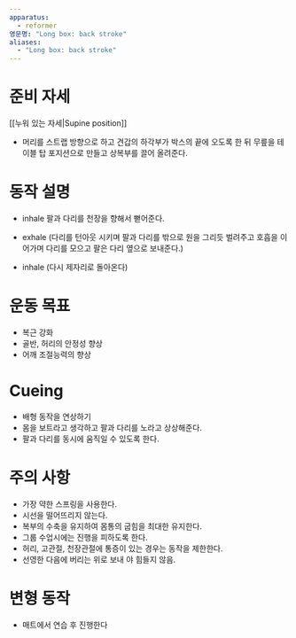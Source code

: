 ```yaml
---
apparatus:
  - reformer
영문명: "Long box: back stroke"
aliases:
  - "Long box: back stroke"
---
```


# 준비 자세

[[누워 있는 자세|Supine position]]

- 머리를 스트랩 방향으로 하고 견갑의 하각부가 박스의 끝에 오도록 한 뒤 무릎을 테이블 탑 포지션으로 만들고 상복부를 끌어 올려준다.

# 동작 설명

- inhale 팔과 다리를 천장을 향해서 뻗어준다.

- exhale (다리를 턴아웃 시키며 팔과 다리를 밖으로 원을 그리듯 벌려주고 호흡을 이어가며 다리를 모으고 팔은 다리 옆으로 보내준다.)

- inhale (다시 제자리로 돌아온다)

# 운동 목표

- 복근 강화
- 골반, 허리의 안정성 향상
- 어깨 조절능력의 향상

# Cueing

- 배형 동작을 연상하기
- 몸을 보트라고 생각하고 팔과 다리를 노라고 상상해준다.
- 팔과 다리를 동시에 움직일 수 있도록 한다.

# 주의 사항

- 가장 약한 스프링을 사용한다.
- 시선을 떨어뜨리지 않는다.
- 복부의 수축을 유지하여 몸통의 굽힘을 최대한 유지한다.
- 그룹 수업시에는 진행을 피하도록 한다.
- 허리, 고관절, 천장관절에 통증이 있는 경우는 동작을 제한한다.
- 선영한 다음에 버리는 위로 보내 야 힘들지 않음.

# 변형 동작

- 매트에서 연습 후 진행한다